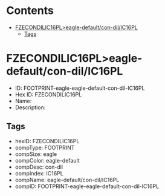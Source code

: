 



Contents
========

* [FZECONDILIC16PL>eagle-default/con-dil/IC16PL](#fzecondilic16pleagle-defaultcon-dilic16pl)
	* [Tags](#tags)

# FZECONDILIC16PL>eagle-default/con-dil/IC16PL

- ID: FOOTPRINT-eagle-eagle-default-con-dil-IC16PL
- Hex ID: FZECONDILIC16PL
- Name: 
- Description: 

## Tags

- hexID: FZECONDILIC16PL
- oompType: FOOTPRINT
- oompSize: eagle
- oompColor: eagle-default
- oompDesc: con-dil
- oompIndex: IC16PL
- oompName: eagle-default/con-dil/IC16PL
- oompID: FOOTPRINT-eagle-eagle-default-con-dil-IC16PL
